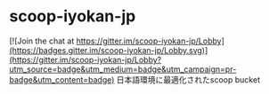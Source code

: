 # scoop-iyokan-jp

[![Join the chat at https://gitter.im/scoop-iyokan-jp/Lobby](https://badges.gitter.im/scoop-iyokan-jp/Lobby.svg)](https://gitter.im/scoop-iyokan-jp/Lobby?utm_source=badge&utm_medium=badge&utm_campaign=pr-badge&utm_content=badge)
日本語環境に最適化されたscoop bucket
